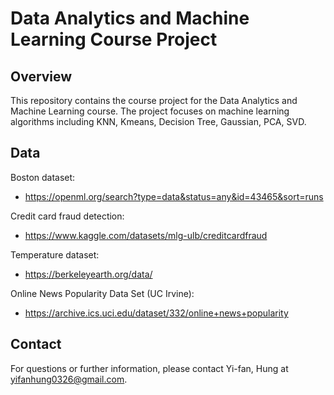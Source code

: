 # Data Analytics and Machine Learning Course Project

## Overview

This repository contains the course project for the Data Analytics and Machine Learning course. The project focuses on machine learning algorithms including KNN, Kmeans, Decision Tree, Gaussian, 
PCA, SVD.

## Data

Boston dataset:
* https://openml.org/search?type=data&status=any&id=43465&sort=runs
  
Credit card fraud detection: 
* https://www.kaggle.com/datasets/mlg-ulb/creditcardfraud
  
Temperature dataset:
* https://berkeleyearth.org/data/
  
Online News Popularity Data Set (UC Irvine):
* https://archive.ics.uci.edu/dataset/332/online+news+popularity

## Contact

For questions or further information, please contact Yi-fan, Hung at yifanhung0326@gmail.com.
